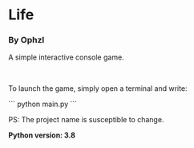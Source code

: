 <h1>Life</h1>
<h3>By Ophzl</h3>

<p>A simple interactive console game.</p>
<br>
<p>
To launch the game, simply open a terminal and write:
</p>
```
python main.py
```
<br>
<p>PS: The project name is susceptible to change.</p>

<p><b>Python version: 3.8</b></p>
